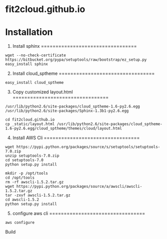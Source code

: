 fit2cloud.github.io
===================

Installation
=================================

1. Install sphinx
=================================

```
wget --no-check-certificate https://bitbucket.org/pypa/setuptools/raw/bootstrap/ez_setup.py
easy_install sphinx
```


2. Install cloud_sptheme
=================================
```
easy_install cloud_sptheme
```

3. Copy customized layout.html
=================================
```
/usr/lib/python2.6/site-packages/cloud_sptheme-1.6-py2.6.egg
/usr/lib/python2.6/site-packages/Sphinx-1.3b1-py2.6.egg

cd fit2cloud.github.io
cp _static/layout.html /usr/lib/python2.6/site-packages/cloud_sptheme-1.6-py2.6.egg/cloud_sptheme/themes/cloud/layout.html
```

4. Install AWS Cli
=================================
```
wget https://pypi.python.org/packages/source/s/setuptools/setuptools-7.0.zip
unzip setuptools-7.0.zip
cd setuptools-7.0
python setup.py install

mkdir -p /opt/tools
cd /opt/tools
rm -rf awscli-1.5.2.tar.gz
wget https://pypi.python.org/packages/source/a/awscli/awscli-1.5.2.tar.gz
tar -zxvf awscli-1.5.2.tar.gz
cd awscli-1.5.2
python setup.py install
```

5. configure aws cli
=================================
```
aws configure
```

Build




